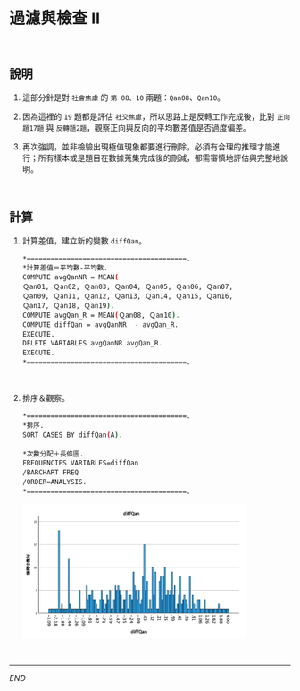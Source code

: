 # 過濾與檢查 II

<br>

## 說明

1. 這部分針是對 `社會焦慮` 的 `第 08、10` 兩題：`Qan08`、`Qan10`。

2. 因為這裡的 `19` 題都是評估 `社交焦慮`，所以思路上是反轉工作完成後，比對 `正向題17題` 與 `反轉題2題`，觀察正向與反向的平均數差值是否過度偏差。

3. 再次強調，並非檢驗出現極值現象都要進行刪除，必須有合理的推理才能進行；所有樣本或是題目在數據蒐集完成後的刪減，都需審慎地評估與完整地說明。

<br>

## 計算

1. 計算差值，建立新的變數 `diffQan`。

    ```bash
    *========================================.
    *計算差值＝平均數-平均數.
    COMPUTE avgQanNR = MEAN( 
    Ｑan01, Ｑan02, Ｑan03, Ｑan04, Ｑan05, Ｑan06, Ｑan07, 
    Ｑan09, Ｑan11, Ｑan12, Ｑan13, Ｑan14, Ｑan15, Ｑan16, 
    Ｑan17, Ｑan18, Ｑan19).
    COMPUTE avgQan_R = MEAN(Ｑan08, Ｑan10).
    COMPUTE diffQan = avgQanNR  - avgQan_R.
    EXECUTE.
    DELETE VARIABLES avgQanNR avgQan_R.
    EXECUTE.
    *========================================.
    ```

<br>

2. 排序＆觀察。

    ```bash
    *========================================.
    *排序.
    SORT CASES BY diffQan(A).

    *次數分配＋長條圖.
    FREQUENCIES VARIABLES=diffQan  
    /BARCHART FREQ
    /ORDER=ANALYSIS.
    *========================================.
    ```

    <img src="images/img_10.png" width="400px">

<br>

___

_END_

